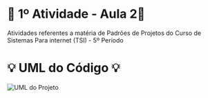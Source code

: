 # 🚀 1º Atividade - Aula 2🚀
Atividades referentes a matéria de Padrões de Projetos do Curso de Sistemas Para internet (TSI) - 5º Período


#  :bulb: UML do Código :bulb:
![UML do Projeto](https://github.com/user-attachments/assets/6d0fef33-25de-4100-89fa-3ae87462444e)
